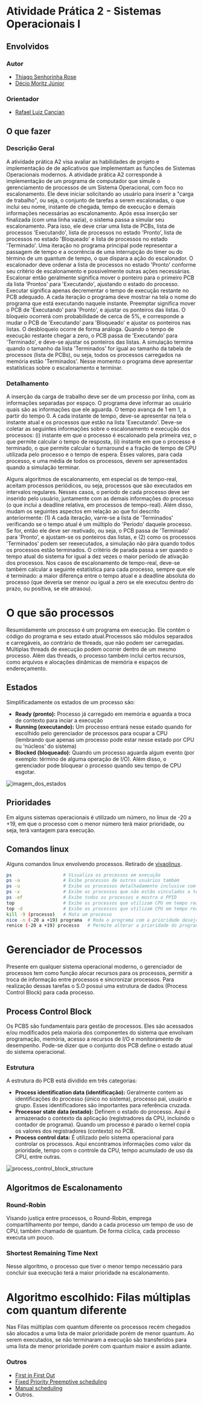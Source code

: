 
# Atividade Prática 2 - Sistemas Operacionais I

## Envolvidos

### Autor

* [Thiago Senhorinha Rose](https://github.com/thisenrose)
* [Décio Moritz Júnior](https://github.com/deciomoritz)

### Orientador

* [Rafael Luiz Cancian](http://www.inf.ufsc.br/~cancian)

## O que fazer ##

### Descrição Geral ###

A atividade prática A2 visa avaliar as habilidades de projeto e implementação de de aplicativos que implementam as funções de Sistemas Operacionais modernos. A atividade prática A2 corresponde à implementação de um programa de computador que simule o gerenciamento de processos de um Sistema Operacional, com foco no escalonamento. Ele deve iniciar solicitando ao usuário para inserir a "carga de trabalho", ou seja, o conjunto de tarefas a serem escalonadas, o que inclui seu nome, instante de chegada, tempo de execução e demais informações necessárias ao escalonamento. Após essa inserção ser finalizada (com uma linha vazia), o sistema passa a simular seu escalonamento. Para isso, ele deve criar uma lista de PCBs, lista de processos 'Executando', lista de processos no estado 'Pronto', lista de processos no estado 'Bloqueado' e lista de processos no estado 'Terminado'. Uma iteração no programa principal pode representar a passagem de tempo e a ocorrência de uma interrupção do timer ou do término de um quantum de tempo, o que dispara a ação do escalonador. O escalonador deve ordenar a lista de processos no estado 'Pronto' conforme seu critério de escalonamento e possivelmente outras ações necessárias. Escalonar então geralmente significa mover o ponteiro para o primeiro PCB da lista 'Prontos' para 'Executando', ajustando o estado do processo. Executar significa apenas decrementar o tempo de execução restante no PCB adequado. A cada iteração o programa deve mostrar na tela o nome do programa que está executando naquele instante. Preemptar significa mover o PCB de 'Executando' para 'Pronto', e ajustar os ponteiros das listas. O bloqueio ocorrerá com probabilidade de cerca de 5%, e corresponde a mudar o PCB de 'Executando' para 'Bloqueado' e ajustar os ponteiros nas listas. O desbloqueio ocorre de forma análoga. Quando o tempo de execução restante chegar a zero, o PCB passa de 'Executando' para 'Terminado', e deve-se ajustar os ponteiros das listas. A simulação termina quando o tamanho da lista 'Terminados' for igual ao tamanho da tabela de processos (lista de PCBs), ou seja, todos os processos carregados na memória estão 'Terminados'. Nesse momento o programa deve apresentar estatísticas sobre o escalonamento e terminar.

### Detalhamento ###

A inserção da carga de trabalho deve ser de um processo por linha, com as informações separadas por espaço. O programa deve informar ao usuário quais são as informações que ele aguarda. O tempo avança de 1 em 1, a partir do tempo 0. A cada instante de tempo, deve-se apresentar na tela o instante atual e os processos que estão na lista 'Executando'. Deve-se coletar as seguintes informações sobre o escalonamento e execução dos processos: (i) instante em que o processo é escalonado pela primeira vez, o que permite calcular o tempo de resposta, (ii) instante em que o processo é terminado, o que permite calcular o turnaround e a fração de tempo de CPU utilizada pelo processo e o tempo de espera. Esses valores, para cada processo, e uma média de todos os processos, devem ser apresentados quando a simulação terminar.

Alguns algoritmos de escalonamento, em especial os de tempo-real, aceitam processos periódicos, ou seja, processos que são executados em intervalos regulares. Nesses casos, o período de cada processo deve ser inserido pelo usuário, juntamente com as demais informações do processo (o que inclui a deadline relativa, em processos de tempo-real). Além disso, mudam os seguintes aspectos em relação ao que foi descrito anteriormente: (1) A cada iteração, varre-se a lista de 'Terminados' verificando se o tempo atual é um múltiplo do 'Período' daquele processo. Se for, então ele deve ser reativado, ou seja, o PCB passa de 'Terminado' para 'Pronto', e ajustam-se os ponteiros das listas, e (2)  como os processos 'Terminados' podem ser reexecutados, a simulação não pára quando todos os processos estão terminados. O critério de parada passa a ser quando o tempo atual do sistema for igual a dez vezes o maior período de ativação dos processos. Nos casos de escalonamento de tempo-real, deve-se também calcular a seguinte estatística para cada processo, sempre que ele é terminado: a maior diferença entre o tempo atual e a deadline absoluta do processo (que deveria ser menor ou igual a zero se ele executou dentro do prazo, ou positiva, se ele atrasou).

# O que são processos

Resumidamente um processo é um programa em execução. Ele contém o código do programa e seu estado atual.Processos são módulos separados e carregáveis, ao contrário de threads, que não podem ser carregadas. Múltiplas threads de execução podem ocorrer dentro de um mesmo processo. Além das threads, o processo também inclui certos recursos, como arquivos e alocações dinâmicas de memória e espaços de endereçamento.

## Estados

Simplificadamente os estados de um processo são:

* **Ready (pronto):** Processo já carregado em memória e aguarda a troca de contexto para inciar a execução
* **Running (executando):** Um processo entrará nesse estado quando for escolhido pelo gerenciador de processos para ocupar a CPU (lembrando que apenas um processo pode estar nesse estado por CPU ou 'núcleos' do sistema) 
* **Blocked (bloqueado):** Quando um processo aguarda algum evento (por exemplo: término de alguma operação de I/O). Além disso, o gerenciador pode bloquear o processo quando seu tempo de CPU esgotar.

![imagem_dos_estados](http://www.cs.rpi.edu/academics/courses/os/c04/ProcessStates_edited.jpg)

## Prioridades

Em alguns sistemas operacionais é utilizado um número, no linux de -20 a +19, em que o processo com o menor número terá maior prioridade, ou seja, terá vantagem para execução.

## Comandos linux

Alguns comandos linux envolvendo processos. 
Retirado de [vivaolinux](http://www.vivaolinux.com.br/dica/Gerenciamento-de-processos-no-GNULinux).

```bash
ps                   # Visualiza os processos em execução
ps -a                # Exibe processos de outros usuários também
ps -u                # Exibe os processos detalhadamente inclusive com uso de memória
ps -x                # Exibe os processos que não estão vinculados a terminais
ps -ef               # Exibe todos os processos e mostra o PPID
top                  # Exibe os processos que utilizam CPU em tempo real
top -d               # Exibe os processos que utilizam CPU em tempo real com atualização de 1 seg
kill -9 (processo)   # Mata um processo
nice -n (-20 a +19) programa  # Roda o programa com a prioridade desejada
renice (-20 a +19) processo   # Permite alterar a prioridade do programa estando em execução 
```

# Gerenciador de Processos

Presente em qualquer sistema operacional moderno, o gerenciador de processos tem como função alocar recursos para os processos, permitir a troca de informação entre processos e sincronizar processos. Para realização dessas tarefas o S.O possui uma estrutura de dados (Process Control Block) para cada processo.

## Process Control Block

Os PCBS são fundamentais para gestão de processos. Eles são acessados ​​e/ou modificados pela maioria dos componentes do sistema que envolvam programação, memória, acesso a recursos de I/O e monitoramento de desempenho. Pode-se dizer que o conjunto dos PCB define o estado atual do sistema operacional.

### Estrutura

A estrutura do PCB está dividido em três categorias:

* **Process identification data (identificação):** Geralmente contem as identificações do processo (único no sistema), processo pai, usuário e grupo. Esses identificadores são importantes para referência cruzada.
* **Processor state data (estado):** Definem o estado do processo. Aqui é armazenado o contexto da aplicação (registradores da CPU, incluindo o contador de programa). Quando um processo é parado o kernel copia os valores dos registradores (contexto) no PCB.
* **Process control data:** É utilizado pelo sistema operacional para controlar os processos. Aqui encontramos informações como valor da prioridade, tempo com o controle da CPU, tempo acumulado de uso da CPU, entre outras. 

![process_control_block_structure](http://s14.postimg.org/67hz67zxt/pcb.png)

## Algoritmos de Escalonamento

### Round-Robin

Visando justiça entre processos, o Round-Robin, emprega compartilhamento por tempo, dando a cada processo um tempo de uso de CPU, também chamado de quantum. De forma cíclica, cada processo executa um pouco.

### Shortest Remaining Time Next

Nesse algoritmo, o processo que tiver o menor tempo necessário para concluir sua execução terá a maior prioridade na escalonamento.

# Algoritmo escolhido: Filas múltiplas com quantum diferente #

Nas Filas múltiplas com quantum diferente os processos recém chegados são alocados a uma lista de maior prioridade porém de menor quantum. Ao serem executados, se não terminaram a execução são transferidos para uma lista de menor prioridade porém com quantum maior e assim adiante.

### Outros

* [First in First Out](http://en.wikipedia.org/wiki/First_In_First_Out)
* [Fixed Priority Preemptive scheduling](http://en.wikipedia.org/wiki/Fixed_priority_pre-emptive_scheduling)
* [Manual scheduling](http://en.wikipedia.org/w/index.php?title=Manual_scheduling&action=edit&redlink=1)
* Outros.

